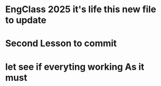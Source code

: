 # EngClass 2025 it's life  this new file to update
# Second Lesson to commit
# let see if everyting working As it must